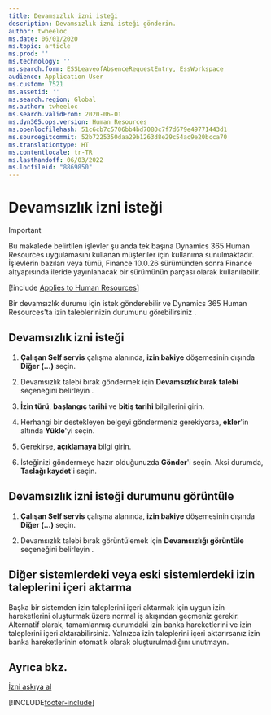 ```yaml
---
title: Devamsızlık izni isteği
description: Devamsızlık izni isteği gönderin.
author: twheeloc
ms.date: 06/01/2020
ms.topic: article
ms.prod: ''
ms.technology: ''
ms.search.form: ESSLeaveofAbsenceRequestEntry, EssWorkspace
audience: Application User
ms.custom: 7521
ms.assetid: ''
ms.search.region: Global
ms.author: twheeloc
ms.search.validFrom: 2020-06-01
ms.dyn365.ops.version: Human Resources
ms.openlocfilehash: 51c6cb7c5706bb4bd7080c7f7d679e49771443d1
ms.sourcegitcommit: 52b7225350daa29b1263d8e29c54ac9e20bcca70
ms.translationtype: HT
ms.contentlocale: tr-TR
ms.lasthandoff: 06/03/2022
ms.locfileid: "8869850"
---
```

# <a name="request-a-leave-of-absence"></a>Devamsızlık izni isteği

>[!Important]
>Bu makalede belirtilen işlevler şu anda tek başına Dynamics 365 Human Resources uygulamasını kullanan müşteriler için kullanıma sunulmaktadır. İşlevlerin bazıları veya tümü, Finance 10.0.26 sürümünden sonra Finance altyapısında ileride yayınlanacak bir sürümünün parçası olarak kullanılabilir.


[!include [Applies to Human Resources](../includes/applies-to-hr.md)]

Bir devamsızlık durumu için istek gönderebilir ve Dynamics 365 Human Resources'ta izin taleblerinizin durumunu görebilirsiniz .

## <a name="request-a-leave-of-absence"></a>Devamsızlık izni isteği

1. **Çalışan Self servis** çalışma alanında, **izin bakiye** döşemesinin dışında **Diğer (...)** seçin.

2. Devamsızlık talebi bırak göndermek için **Devamsızlık bırak talebi** seçeneğini belirleyin .

3. **İzin türü**, **başlangıç tarihi** ve **bitiş tarihi** bilgilerini girin.

4. Herhangi bir destekleyen belgeyi göndermeniz gerekiyorsa, **ekler**'in altında **Yükle**'yi seçin.

5. Gerekirse, **açıklamaya** bilgi girin.

6. İsteğinizi göndermeye hazır olduğunuzda **Gönder**'i seçin. Aksi durumda, **Taslağı kaydet**'i seçin.


## <a name="view-leave-of-absence-request-status"></a>Devamsızlık izni isteği durumunu görüntüle

1. **Çalışan Self servis** çalışma alanında, **izin bakiye** döşemesinin dışında **Diğer (...)** seçin.

2. Devamsızlık talebi bırak görüntülemek için **Devamsızlığı görüntüle** seçeneğini belirleyin .

## <a name="importing-leave-requests-from-other-systems-or-older-systems"></a>Diğer sistemlerdeki veya eski sistemlerdeki izin taleplerini içeri aktarma

Başka bir sistemden izin taleplerini içeri aktarmak için uygun izin hareketlerini oluşturmak üzere normal iş akışından geçmeniz gerekir. Alternatif olarak, tamamlanmış durumdaki izin banka hareketlerini ve izin taleplerini içeri aktarabilirsiniz. Yalnızca izin taleplerini içeri aktarırsanız izin banka hareketlerinin otomatik olarak oluşturulmadığını unutmayın.

## <a name="see-also"></a>Ayrıca bkz.

[İzni askıya al](hr-leave-and-absence-suspend-leave.md)


[!INCLUDE[footer-include](../includes/footer-banner.md)]

